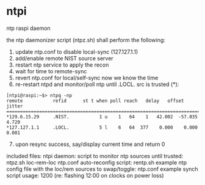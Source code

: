 # ntpi
ntp raspi daemon

the ntp daemonizer script (ntpz.sh) shall perform the following:
1) update ntp.conf to disable local-sync (127.127.1.1)
2) add/enable remote NIST source server
3) restart ntp service to apply the recon
4) wait for time to remote-sync
5) revert ntp.conf for local/self-sync now we know the time
6) re-restart ntpd and monitor/poll ntp until .LOCL. src is trusted (*):
```
[ntpi@raspi:~$> ntpq -np
remote           refid      st t when poll reach   delay   offset  jitter
==============================================================================
*129.6.15.29     .NIST.           1 u    1   64    1   42.002  -57.035   4.720 
*127.127.1.1     .LOCL.           5 l    6   64  377    0.000    0.000   0.001
```

7) upon resync success, say/display current time and return 0

included files:
ntpi daemon: 
script to monitor ntp sources until trusted: ntpz.sh
loc-rem-loc ntp.conf auto-reconfig script: rentp.sh
example ntp config file with the loc/rem sources to swap/toggle: ntp.conf
example synch script usage: 1200 (re: flashing 12:00 on clocks on power loss)





